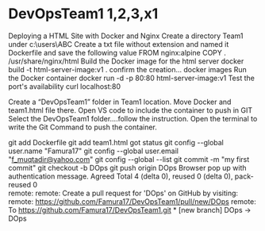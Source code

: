 # DevOpsTeam1 1,2,3,x1
Deploying a HTML Site with Docker and Nginx
Create a directory Team1 under c:\users\ABC
Create a txt file without extension and named it Dockerfile and save the following value
    FROM nginx:alpine
    COPY . /usr/share/nginx/html
Build the Docker image for the html server
    docker build -t html-server-image:v1 .
confirm the creation...
    docker images
Run the Docker container
    docker run -d -p 80:80 html-server-image:v1
Test the port's availability
    curl localhost:80

Create a “DevOpsTeam1” folder in Team1 location. Move Docker and team1.html file there.
Open VS code to include the container to push in GIT
Select the DevOpsTeam1 folder….follow the instruction.
Open the terminal to write the Git Command to push the container.

git add Dockerfile
git add team1.html
got status
git config --global user.name "Famura17"
git config --global user.email "f_muqtadir@yahoo.com"
git config --global --list
git commit -m "my first commit"
git checkout -b DOps
git push origin DOps
  Browser pop up with authentication message. Agreed
      Total 4 (delta 0), reused 0 (delta 0), pack-reused 0       
      remote: 
      remote: Create a pull request for 'DOps' on GitHub by visiting:
      remote:      https://github.com/Famura17/DevOpsTeam1/pull/new/DOps
      remote:
      To https://github.com/Famura17/DevOpsTeam1.git
      * [new branch]      DOps -> DOps
      
      
